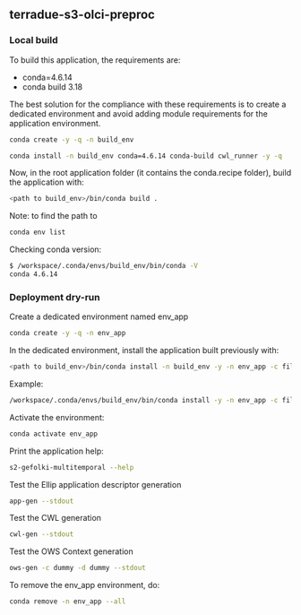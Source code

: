 ## terradue-s3-olci-preproc

### Local build 

To build this application, the requirements are:

* conda=4.6.14
* conda build 3.18

The best solution for the compliance with these requirements is to create a dedicated environment and avoid adding module requirements for the application environment.

```bash
conda create -y -q -n build_env 
```

```bash
conda install -n build_env conda=4.6.14 conda-build cwl_runner -y -q
```

Now, in the root application folder (it contains the conda.recipe folder), build the application with:

```bash
<path to build_env>/bin/conda build .
```

Note: to find the path to <path to build_env> 

```bash
conda env list
```

Checking conda version:

```bash
$ /workspace/.conda/envs/build_env/bin/conda -V
conda 4.6.14
```

### Deployment dry-run

Create a dedicated environment named env_app

```bash
conda create -y -q -n env_app 
```

In the dedicated environment, install the application built previously with:

```bash
<path to build_env>/bin/conda install -n build_env -y -n env_app -c file://<path to local build channel> -c terradue -c defaults -c conda-forge <application module> 
```

Example:

```bash
/workspace/.conda/envs/build_env/bin/conda install -y -n env_app -c file:///workspace/.conda/envs/build_env/conda-bld -c terradue -c defaults -c conda-forge s2_gefolki_multitemporal
```

Activate the environment:

```bash
conda activate env_app 
```

Print the application help:

```bash
s2-gefolki-multitemporal --help
```

Test the Ellip application descriptor generation

```bash
app-gen --stdout 
```

Test the CWL generation

```bash
cwl-gen --stdout 
```

Test the OWS Context generation

```bash
ows-gen -c dummy -d dummy --stdout 
```

To remove the env_app environment, do:

```bash
conda remove -n env_app --all 
```

